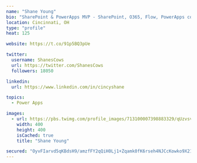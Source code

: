 ```yaml
---
name: "Shane Young"
bio: "SharePoint & PowerApps MVP - SharePoint, O365, Flow, PowerApps consulting? @PowerApps911 | Pure Snark? You found it."
location: Cincinnati, OH
type: "profile"
heat: 125

website: https://t.co/91p5BQ3pUe

twitter:
  username: ShanesCows
  url: https://twitter.com/ShanesCows
  followers: 18050

linkedin:
  url: https://www.linkedin.com/in/cincyshane

topics:
  - Power Apps

images:
  - url: https://pbs.twimg.com/profile_images/713100007398883329/qUzvsvQ3_400x400.jpg
    width: 400
    height: 400
    isCached: true
    title: "Shane Young"

secured: "OyvFIarvd5qKBdsH9/amzfFY2qQiH0Lj1+Zqamk0fK6rseh4NJCcKowko9X21YVMSB4Ken/Oh6wWbwhN37qCakNcKyKtjHZG79IymLcT9cfxCWlMYRfA8R88bnZwapKvbXXrvbOK/IlUV5tUbFf2Kbp4AksSvxsraakmdrSeSjYQPOrH+d4JDH6ZgLEyUtMKljCuYzyLkYXlDtCUo93w8K8yDvUY/NAbaR1GsowqLmV8AfY5tAvqxsYkCqpu6FL+C9YeLmsk4IIub/MM/+j6B00P89XHsZzb2nxEdmkUxlTwlVdNWUsIL7AIfLc9LT0R5X4XOro4x644a0AO4S5Pqzid235fsOfFEITFuDkixChkH7Xlxtl/hrSoQyKL6QisR9x49WxpLHyZBnNg83smifZULHzrhURBkp3OudbyVzw=;jlwtf+79Tzd0YU+cNsZJdA=="
---
```


